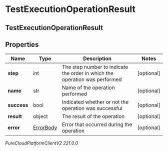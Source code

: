 # TestExecutionOperationResult

## TestExecutionOperationResult

## Properties

|Name | Type | Description | Notes|
|------------ | ------------- | ------------- | -------------|
| **step** | int | The step number to indicate the order in which the operation was performed | [optional] |
| **name** | str | Name of the operation performed | [optional] |
| **success** | bool | Indicated whether or not the operation was successful | [optional] |
| **result** | object | The result of the operation | [optional] |
| **error** | [ErrorBody](ErrorBody) | Error that occurred during the operation | [optional] |



_PureCloudPlatformClientV2 221.0.0_
